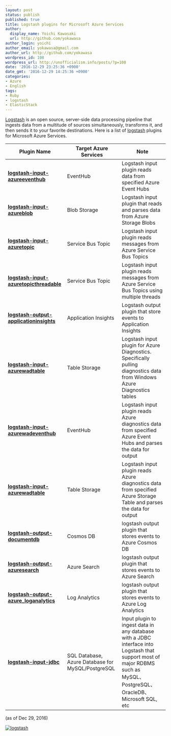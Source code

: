 ```yaml
---
layout: post
status: publish
published: true
title: Logstash plugins for Microsoft Azure Services
author:
  display_name: Yoichi Kawasaki
  url: http://github.com/yokawasa
author_login: yoichi
author_email: yokawasa@gmail.com
author_url: http://github.com/yokawasa
wordpress_id: 108
wordpress_url: http://unofficialism.info/posts/?p=108
date: '2016-12-29 23:25:36 +0900'
date_gmt: '2016-12-29 14:25:36 +0900'
categories:
- Azure
- English
tags:
- Ruby
- logstash
- ElasticStack
---
```


[Logstash](https://www.elastic.co/products/logstash) is an open source, server-side data processing pipeline that ingests data from a multitude of sources simultaneously, transforms it, and then sends it to your favorite destinations. Here is a list of [logstash](https://www.elastic.co/products/logstash) plugins for Microsoft Azure Services. 

| Plugin Name   | Target Azure Services | Note | 
| ------------- | ------------- | ------------- |
| <strong><a href="https://github.com/Azure/azure-diagnostics-tools/tree/master/Logstash/logstash-input-azureeventhub">logstash-input-azureeventhub</a></strong> |	EventHub	| Logstash input plugin reads data from specified Azure Event Hubs |
| <strong><a href="https://github.com/Azure/azure-diagnostics-tools/tree/master/Logstash/logstash-input-azureblob">logstash-input-azureblob</a></strong> |	Blob Storage |	Logstash input plugin that reads and parses data from Azure Storage Blobs |
| <strong><a href="https://github.com/Azure/azure-diagnostics-tools/tree/master/Logstash/logstash-input-azuretopic">logstash-input-azuretopic</a></strong> | 	Service Bus Topic | Logstash input plugin reads messages from Azure Service Bus Topics |
| <strong><a href="https://github.com/Azure/azure-diagnostics-tools/tree/master/Logstash/logstash-input-azuretopicthreadable">logstash-input-azuretopicthreadable</a></strong> |	Service Bus Topic |	Logstash input plugin reads messages from Azure Service Bus Topics using multiple threads |
| <strong><a href="https://github.com/Azure/azure-diagnostics-tools/tree/master/Logstash/logstash-output-applicationinsights">logstash-output-applicationinsights</a></strong> |	Application Insights | Logstash output plugin that store events to Application Insights |
| <strong><a href="https://github.com/Azure/azure-diagnostics-tools/tree/master/Logstash/logstash-input-azurewadtable">logstash-input-azurewadtable </a></strong> | Table Storage | Logstash input plugin for Azure Diagnostics. Specifically pulling diagnostics data from Windows Azure Diagnostics tables |
| <strong><a href="https://github.com/Azure/azure-diagnostics-tools/tree/master/Logstash/logstash-input-azuretopicthreadable">logstash-input-azurewadeventhub</a></strong> |	EventHub | Logstash input plugin reads Azure diagnostics data from specified Azure Event Hubs and parses the data for output |
| <strong><a href="https://github.com/Azure/azure-diagnostics-tools/tree/master/Logstash/logstash-input-azurewadtable">logstash-input-azurewadtable </a></strong> | Table Storage	| Logstash input plugin reads Azure diagnostics data from specified Azure Storage Table and parses the data for output |
| <strong><a href="https://github.com/yokawasa/logstash-output-documentdb">logstash-output-documentdb</a></strong> | Cosmos DB	| logstash output plugin that stores events to Azure Cosmos DB |
| <strong><a href="https://github.com/yokawasa/logstash-output-azuresearch">logstash-output-azuresearch</a></strong> |	Azure Search | logstash output plugin that stores events to Azure Search |
| <strong><a href="https://github.com/yokawasa/logstash-output-azure_loganalytics">logstash-output-azure_loganalytics</a></strong> | Log Analytics | logstash output plugin that stores events to Azure Log Analytics |
| <strong><a href="https://www.elastic.co/guide/en/logstash/current/plugins-inputs-jdbc.html">logstash-input-jdbc</a></strong> | SQL Database, Azure Database for MySQL/PostgreSQL | Input plugin to ingest data in any database with a JDBC interface into Logstash that support most of major RDBMS such as MySQL、PostgreSQL、OracleDB、Microsoft SQL, etc |

(as of Dec 29, 2016)

[
![logstash](https://c3.staticflickr.com/1/328/31922043426_9cc1d85992_c.jpg)
](https://www.elastic.co/products/logstash)
